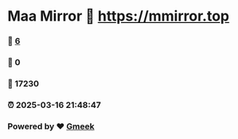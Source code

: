 # Maa Mirror :link: https://mmirror.top 
### :page_facing_up: [6](https://mmirror.top/tag.html) 
### :speech_balloon: 0 
### :hibiscus: 17230 
### :alarm_clock: 2025-03-16 21:48:47 
### Powered by :heart: [Gmeek](https://github.com/Meekdai/Gmeek)
